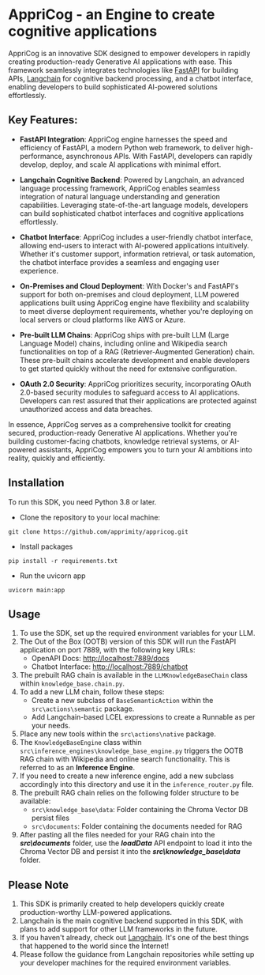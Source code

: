 # AppriCog - an Engine to create cognitive applications 

AppriCog is an innovative SDK designed to empower developers in rapidly creating production-ready Generative AI applications with ease. This framework seamlessly integrates technologies like [FastAPI](https://github.com/tiangolo/fastapi) for building APIs, [Langchain](https://github.com/langchain-ai/langchain) for cognitive backend processing, and a chatbot interface, enabling developers to build sophisticated AI-powered solutions effortlessly.

## Key Features:

- **FastAPI Integration**: AppriCog engine harnesses the speed and efficiency of FastAPI, a modern Python web framework, to deliver high-performance, asynchronous APIs. With FastAPI, developers can rapidly develop, deploy, and scale AI applications with minimal effort.

- **Langchain Cognitive Backend**: Powered by Langchain, an advanced language processing framework, AppriCog enables seamless integration of natural language understanding and generation capabilities. Leveraging state-of-the-art language models, developers can build sophisticated chatbot interfaces and cognitive applications effortlessly.

- **Chatbot Interface**: AppriCog includes a user-friendly chatbot interface, allowing end-users to interact with AI-powered applications intuitively. Whether it's customer support, information retrieval, or task automation, the chatbot interface provides a seamless and engaging user experience.

- **On-Premises and Cloud Deployment**: With Docker's and FastAPI's support for both on-premises and cloud deployment, LLM powered applications built using AppriCog engine have flexibility and scalability to meet diverse deployment requirements, whether you're deploying on local servers or cloud platforms like AWS or Azure.

- **Pre-built LLM Chains**: AppriCog ships with pre-built LLM (Large Language Model) chains, including online and Wikipedia search functionalities on top of a RAG (Retriever-Augmented Generation) chain. These pre-built chains accelerate development and enable developers to get started quickly without the need for extensive configuration.

- **OAuth 2.0 Security**: AppriCog prioritizes security, incorporating OAuth 2.0-based security modules to safeguard access to AI applications. Developers can rest assured that their applications are protected against unauthorized access and data breaches.

In essence, AppriCog serves as a comprehensive toolkit for creating secured, production-ready Generative AI applications. Whether you're building customer-facing chatbots, knowledge retrieval systems, or AI-powered assistants, AppriCog empowers you to turn your AI ambitions into reality, quickly and efficiently.

## Installation

To run this SDK, you need Python 3.8 or later.

* Clone the repository to your local machine:

```
git clone https://github.com/apprimity/appricog.git
```

* Install packages

```
pip install -r requirements.txt
```

* Run the uvicorn app

```
uvicorn main:app
```

## Usage

1. To use the SDK, set up the required environment variables for your LLM.
2. The Out of the Box (OOTB) version of this SDK will run the FastAPI application on port 7889, with the following key URLs:
    - OpenAPI Docs: [http://localhost:7889/docs](http://localhost:7889/docs)
    - Chatbot Interface: [http://localhost:7889/chatbot](http://localhost:7889/chatbot)
3. The prebuilt RAG chain is available in the `LLMKnowledgeBaseChain` class within `knowledge_base.chain.py`.
4. To add a new LLM chain, follow these steps:
   - Create a new subclass of `BaseSemanticAction` within the `src\actions\semantic` package.
   - Add Langchain-based LCEL expressions to create a Runnable as per your needs.
5. Place any new tools within the `src\actions\native` package.
6. The `KnowledgeBaseEngine` class within `src\inference_engines\knowledge_base_engine.py` triggers the OOTB RAG chain with Wikipedia and online search functionality. This is referred to as an **Inference Engine**.
7. If you need to create a new inference engine, add a new subclass accordingly into this directory and use it in the `inference_router.py` file.
8. The prebuilt RAG chain relies on the following folder structure to be available:
   - `src\knowledge_base\data`: Folder containing the Chroma Vector DB persist files
   - `src\documents`: Folder containing the documents needed for RAG
9. After pasting all the files needed for your RAG chain into the **_src\documents_** folder, use the **_loadData_** API endpoint to load it into the Chroma Vector DB and persist it into the **_src\knowledge_base\data_** folder.

## Please Note

1. This SDK is primarily created to help developers quickly create production-worthy LLM-powered applications.
2. Langchain is the main cognitive backend supported in this SDK, with plans to add support for other LLM frameworks in the future.
3. If you haven't already, check out [Langchain](https://github.com/langchain-ai/langchain). It's one of the best things that happened to the world since the Internet!
4. Please follow the guidance from Langchain repositories while setting up your developer machines for the required environment variables.
   
